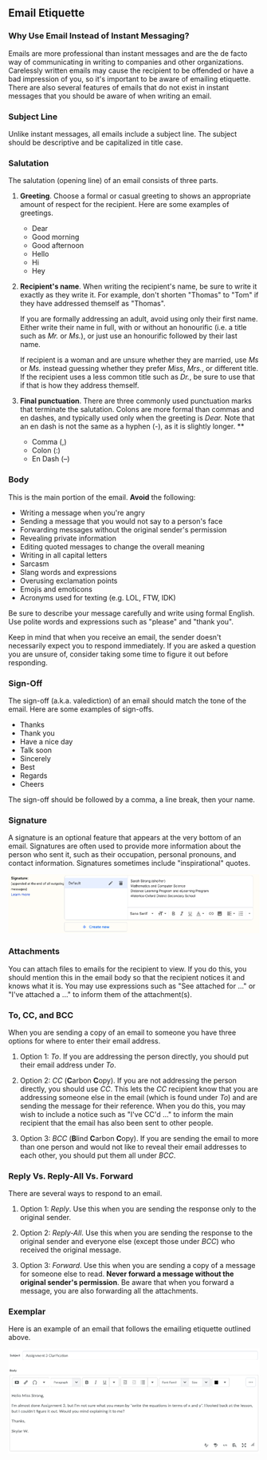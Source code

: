 ## Email Etiquette
### Why Use Email Instead of Instant Messaging?

Emails are more professional than instant messages and are the de facto way of communicating in writing to companies and other organizations. Carelessly written emails may cause the recipient to be offended or have a bad impression of you, so it's important to be aware of emailing etiquette. There are also several features of emails that do not exist in instant messages that you should be aware of when writing an email.

### Subject Line

Unlike instant messages, all emails include a subject line. The subject should be descriptive and be capitalized in title case.

### Salutation

The salutation (opening line) of an email consists of three parts.

1. **Greeting**. Choose a formal or casual greeting to shows an appropriate amount of respect for the recipient. Here are some examples of greetings.

   - Dear
   - Good morning
   - Good afternoon
   - Hello
   - Hi
   - Hey

2. **Recipient's name**. When writing the recipient's name, be sure to write it exactly as they write it. For example, don't shorten "Thomas" to "Tom" if they have addressed themself as "Thomas".

   If you are formally addressing an adult, avoid using only their first name. Either write their name in full, with or without an honourific (i.e. a title such as *Mr.* or *Ms.*), or just use an honourific followed by their last name.

   If recipient is a woman and are unsure whether they are married, use *Ms* or *Ms.* instead guessing whether they prefer *Miss*, *Mrs.*, or different title. If the recipient uses a less common title such as *Dr.*, be sure to use that if that is how they address themself.  

3. **Final punctuation**. There are three commonly used punctuation marks that terminate the salutation. Colons are more formal than commas and en dashes, and typically used only when the greeting is *Dear.* Note that an en dash is not the same as a hyphen (-), as it is slightly longer. **

   - Comma (,)
   - Colon (:)
   - En Dash (–)

### Body 

This is the main portion of the email. **Avoid** the following:

- Writing a message when you're angry
- Sending a message that you would not say to a person's face
- Forwarding messages without the original sender's permission
- Revealing private information
- Editing quoted messages to change the overall meaning
- Writing in all capital letters
- Sarcasm
- Slang words and expressions
- Overusing exclamation points
- Emojis and emoticons
- Acronyms used for texting (e.g. LOL, FTW, IDK)

Be sure to describe your message carefully and write using formal English. Use polite words and expressions such as "please" and "thank you". 

Keep in mind that when you receive an email, the sender doesn't necessarily expect you to respond immediately. If you are asked a question you are unsure of, consider taking some time to figure it out before responding. 

### Sign-Off

The sign-off (a.k.a. valediction) of an email should match the tone of the email. Here are some examples of sign-offs.

- Thanks
- Thank you
- Have a nice day
- Talk soon
- Sincerely
- Best
- Regards
- Cheers

The sign-off should be followed by a comma, a line break, then your name.

### Signature

A signature is an optional feature that appears at the very bottom of an email. Signatures are often used to provide more information about the person who sent it, such as their occupation, personal pronouns, and contact information. Signatures sometimes include "inspirational" quotes. 

![](../Images/Email_Signature.png)

### Attachments

You can attach files to emails for the recipient to view. If you do this, you should mention this in the email body so that the recipient notices it and knows what it is. You may use expressions such as "See attached for ..." or "I've attached a ..." to inform them of the attachment(s).

### To, CC, and BCC

When you are sending a copy of an email to someone you have three options for where to enter their email address. 

1. Option 1: *To*. If you are addressing the person directly, you should put their email address under *To*.

2. Option 2: *CC* (**C**arbon **C**opy). If you are not addressing the person directly, you should use *CC*. This lets the *CC* recipient know that you are addressing someone else in the email (which is found under *To*) and are sending the message for their reference. When you do this, you may wish to include a notice such as "I've CC'd ..." to inform the main recipient that the email has also been sent to other people.

3. Option 3: *BCC* (**B**lind **C**arbon **C**opy). If you are sending the email to more than one person and would not like to reveal their email addresses to each other, you should put them all under *BCC*.

### Reply Vs. Reply-All Vs. Forward

There are several ways to respond to an email.

1. Option 1: *Reply*. Use this when you are sending the response only to the original sender. 

2. Option 2: *Reply-All*. Use this when you are sending the response to the original sender and everyone else (except those under *BCC*) who received the original message.

3. Option 3: *Forward*. Use this when you are sending a copy of a message for someone else to read. **Never forward a message without the original sender's permission**. Be aware that when you forward a message, you are also forwarding all the attachments.

### Exemplar

Here is an example of an email that follows the emailing etiquette outlined above.

![](../Images/Good_Email.png)
